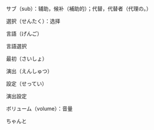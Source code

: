 サブ（sub）：辅助，候补（補助的）；代替，代替者（代理の。）

選択（せんたく）：选择

言語（げんご）

言語選択



最初（さいしょ）

演出（えんしゅつ）

設定（せってい）

演出設定



ボリューム（volume）：音量



ちゃんと